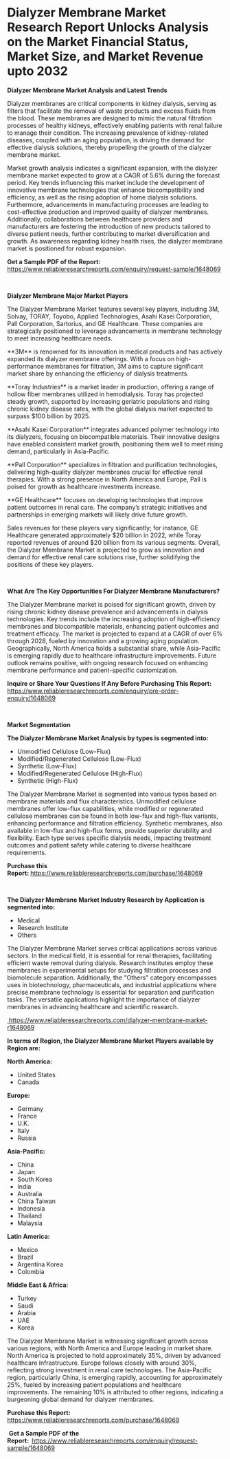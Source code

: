 <p><h1>Dialyzer Membrane Market Research Report Unlocks Analysis on the Market Financial Status, Market Size, and Market Revenue upto 2032</h1></p><p><strong>Dialyzer Membrane Market Analysis and Latest Trends</strong></p>
<p><p>Dialyzer membranes are critical components in kidney dialysis, serving as filters that facilitate the removal of waste products and excess fluids from the blood. These membranes are designed to mimic the natural filtration processes of healthy kidneys, effectively enabling patients with renal failure to manage their condition. The increasing prevalence of kidney-related diseases, coupled with an aging population, is driving the demand for effective dialysis solutions, thereby propelling the growth of the dialyzer membrane market.</p><p>Market growth analysis indicates a significant expansion, with the dialyzer membrane market expected to grow at a CAGR of 5.6% during the forecast period. Key trends influencing this market include the development of innovative membrane technologies that enhance biocompatibility and efficiency, as well as the rising adoption of home dialysis solutions. Furthermore, advancements in manufacturing processes are leading to cost-effective production and improved quality of dialyzer membranes. Additionally, collaborations between healthcare providers and manufacturers are fostering the introduction of new products tailored to diverse patient needs, further contributing to market diversification and growth. As awareness regarding kidney health rises, the dialyzer membrane market is positioned for robust expansion.</p></p>
<p><strong>Get a Sample PDF of the Report:&nbsp;</strong> <a href="https://www.reliableresearchreports.com/enquiry/request-sample/1648069?utm_campaign=2295&utm_medium=2&utm_source=Github&utm_content=ia&utm_term=13042025&utm_id=dialyzer-membrane">https://www.reliableresearchreports.com/enquiry/request-sample/1648069</a></p>
<p>&nbsp;</p>
<p><strong>Dialyzer Membrane Major Market Players</strong></p>
<p><p>The Dialyzer Membrane Market features several key players, including 3M, Solvay, TORAY, Toyobo, Applied Technologies, Asahi Kasei Corporation, Pall Corporation, Sartorius, and GE Healthcare. These companies are strategically positioned to leverage advancements in membrane technology to meet increasing healthcare needs.</p><p>**3M** is renowned for its innovation in medical products and has actively expanded its dialyzer membrane offerings. With a focus on high-performance membranes for filtration, 3M aims to capture significant market share by enhancing the efficiency of dialysis treatments.</p><p>**Toray Industries** is a market leader in production, offering a range of hollow fiber membranes utilized in hemodialysis. Toray has projected steady growth, supported by increasing geriatric populations and rising chronic kidney disease rates, with the global dialysis market expected to surpass $100 billion by 2025.</p><p>**Asahi Kasei Corporation** integrates advanced polymer technology into its dialyzers, focusing on biocompatible materials. Their innovative designs have enabled consistent market growth, positioning them well to meet rising demand, particularly in Asia-Pacific.</p><p>**Pall Corporation** specializes in filtration and purification technologies, delivering high-quality dialyzer membranes crucial for effective renal therapies. With a strong presence in North America and Europe, Pall is poised for growth as healthcare investments increase.</p><p>**GE Healthcare** focuses on developing technologies that improve patient outcomes in renal care. The company’s strategic initiatives and partnerships in emerging markets will likely drive future growth.</p><p>Sales revenues for these players vary significantly; for instance, GE Healthcare generated approximately $20 billion in 2022, while Toray reported revenues of around $20 billion from its various segments. Overall, the Dialyzer Membrane Market is projected to grow as innovation and demand for effective renal care solutions rise, further solidifying the positions of these key players.</p></p>
<p>&nbsp;</p>
<p><strong>What Are The Key Opportunities For Dialyzer Membrane Manufacturers?</strong></p>
<p><p>The Dialyzer Membrane market is poised for significant growth, driven by rising chronic kidney disease prevalence and advancements in dialysis technologies. Key trends include the increasing adoption of high-efficiency membranes and biocompatible materials, enhancing patient outcomes and treatment efficacy. The market is projected to expand at a CAGR of over 6% through 2028, fueled by innovation and a growing aging population. Geographically, North America holds a substantial share, while Asia-Pacific is emerging rapidly due to healthcare infrastructure improvements. Future outlook remains positive, with ongoing research focused on enhancing membrane performance and patient-specific customization.</p></p>
<p><strong>Inquire or Share Your Questions If Any Before Purchasing This Report:</strong> <a href="https://www.reliableresearchreports.com/enquiry/pre-order-enquiry/1648069?utm_campaign=2295&utm_medium=2&utm_source=Github&utm_content=ia&utm_term=13042025&utm_id=dialyzer-membrane">https://www.reliableresearchreports.com/enquiry/pre-order-enquiry/1648069</a></p>
<p>&nbsp;</p>
<p><strong>Market Segmentation</strong></p>
<p><strong>The Dialyzer Membrane Market Analysis by types is segmented into:</strong></p>
<p><ul><li>Unmodified Cellulose (Low-Flux)</li><li>Modified/Regenerated Cellulose (Low-Flux)</li><li>Synthetic (Low-Flux)</li><li>Modified/Regenerated Cellulose (High-Flux)</li><li>Synthetic (High-Flux)</li></ul></p>
<p><p>The Dialyzer Membrane Market is segmented into various types based on membrane materials and flux characteristics. Unmodified cellulose membranes offer low-flux capabilities, while modified or regenerated cellulose membranes can be found in both low-flux and high-flux variants, enhancing performance and filtration efficiency. Synthetic membranes, also available in low-flux and high-flux forms, provide superior durability and flexibility. Each type serves specific dialysis needs, impacting treatment outcomes and patient safety while catering to diverse healthcare requirements.</p></p>
<p><strong>Purchase this Report:&nbsp;</strong><a href="https://www.reliableresearchreports.com/purchase/1648069?utm_campaign=2295&utm_medium=2&utm_source=Github&utm_content=ia&utm_term=13042025&utm_id=dialyzer-membrane">https://www.reliableresearchreports.com/purchase/1648069</a></p>
<p>&nbsp;</p>
<p><strong>The Dialyzer Membrane Market Industry Research by Application is segmented into:</strong></p>
<p><ul><li>Medical</li><li>Research Institute</li><li>Others</li></ul></p>
<p><p>The Dialyzer Membrane Market serves critical applications across various sectors. In the medical field, it is essential for renal therapies, facilitating efficient waste removal during dialysis. Research institutes employ these membranes in experimental setups for studying filtration processes and biomolecule separation. Additionally, the "Others" category encompasses uses in biotechnology, pharmaceuticals, and industrial applications where precise membrane technology is essential for separation and purification tasks. The versatile applications highlight the importance of dialyzer membranes in advancing healthcare and scientific research.</p></p>
<p><a href="https://www.reliableresearchreports.com/dialyzer-membrane-market-r1648069?utm_campaign=2295&utm_medium=2&utm_source=Github&utm_content=ia&utm_term=13042025&utm_id=dialyzer-membrane">&nbsp;https://www.reliableresearchreports.com/dialyzer-membrane-market-r1648069</a></p>
<p><strong>In terms of Region, the Dialyzer Membrane Market Players available by Region are:</strong></p>
<p>
    <p> <strong> North America: </strong>
        <ul>
            <li>United States</li>
            <li>Canada</li>
        </ul>
        </p> 
    <p> <strong> Europe: </strong>
        <ul>
            <li>Germany</li>
            <li>France</li>
            <li>U.K.</li>
            <li>Italy</li>
            <li>Russia</li>
        </ul>
        </p> 
    <p> <strong> Asia-Pacific: </strong>
        <ul>
            <li>China</li>
            <li>Japan</li>
            <li>South Korea</li>
            <li>India</li>
            <li>Australia</li>
            <li>China Taiwan</li>
            <li>Indonesia</li>
            <li>Thailand</li>
            <li>Malaysia</li>
        </ul>
        </p> 
    <p> <strong> Latin America: </strong>
        <ul>
            <li>Mexico</li>
            <li>Brazil</li>
            <li>Argentina Korea</li>
            <li>Colombia</li>
        </ul>
        </p> 
    <p> <strong> Middle East & Africa: </strong>
        <ul>
            <li>Turkey</li>
            <li>Saudi</li>
            <li>Arabia</li>
            <li>UAE</li>
            <li>Korea</li>
        </ul>
    </p>
    </p>
<p><p>The Dialyzer Membrane Market is witnessing significant growth across various regions, with North America and Europe leading in market share. North America is projected to hold approximately 35%, driven by advanced healthcare infrastructure. Europe follows closely with around 30%, reflecting strong investment in renal care technologies. The Asia-Pacific region, particularly China, is emerging rapidly, accounting for approximately 25%, fueled by increasing patient populations and healthcare improvements. The remaining 10% is attributed to other regions, indicating a burgeoning global demand for dialyzer membranes.</p></p>
<p><strong>Purchase this Report: </strong><a href="https://www.reliableresearchreports.com/purchase/1648069?utm_campaign=2295&utm_medium=2&utm_source=Github&utm_content=ia&utm_term=13042025&utm_id=dialyzer-membrane">https://www.reliableresearchreports.com/purchase/1648069</a></p>
<p>&nbsp;<strong>Get a Sample PDF of the Report:&nbsp;&nbsp;</strong><a href="https://www.reliableresearchreports.com/enquiry/request-sample/1648069?utm_campaign=2295&utm_medium=2&utm_source=Github&utm_content=ia&utm_term=13042025&utm_id=dialyzer-membrane">https://www.reliableresearchreports.com/enquiry/request-sample/1648069</a></p>
<p><strong></strong></p>
<p><p></p><p></p><p></p></p>